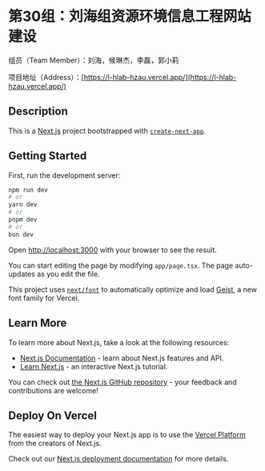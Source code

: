 # 第30组：刘海组资源环境信息工程网站建设 

组员（Team Member）：刘海，候琳杰，李磊，郭小莉       

项目地址（Address）：[https://l-hlab-hzau.vercel.app/](https://l-hlab-hzau.vercel.app/)       
 
## Description 

This is a [Next.js](https://nextjs.org) project bootstrapped with [`create-next-app`](https://nextjs.org/docs/app/api-reference/cli/create-next-app).  
  
## Getting Started      
 
First, run the development server:     
```bash   
npm run dev
# or 
yarn dev
# or  
pnpm dev
# or
bun dev   
```   

Open [http://localhost:3000](http://localhost:3000) with your browser to see the result.
  
You can start editing the page by modifying `app/page.tsx`. The page auto-updates as you edit the file.  

This project uses [`next/font`](https://nextjs.org/docs/app/building-your-application/optimizing/fonts) to automatically optimize and load [Geist](https://vercel.com/font), a new font family for Vercel.
 
## Learn More

To learn more about Next.js, take a look at the following resources:     

- [Next.js Documentation](https://nextjs.org/docs) - learn about Next.js features and API.         
- [Learn Next.js](https://nextjs.org/learn) - an interactive Next.js tutorial.

You can check out [the Next.js GitHub repository](https://github.com/vercel/next.js) - your feedback and contributions are welcome!   

## Deploy On Vercel

The easiest way to deploy your Next.js app is to use the [Vercel Platform](https://vercel.com/new?utm_medium=default-template&filter=next.js&utm_source=create-next-app&utm_campaign=create-next-app-readme) from the creators of Next.js.

Check out our [Next.js deployment documentation](https://nextjs.org/docs/app/building-your-application/deploying) for more details.    
